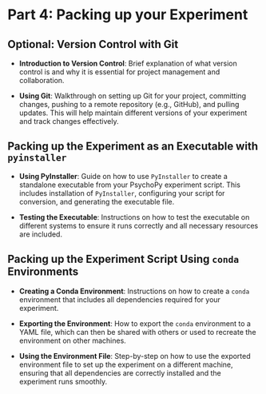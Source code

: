# Part 4: Packing up your Experiment

## Optional: Version Control with Git

- **Introduction to Version Control**: Brief explanation of what version control is and why it is essential for project management and collaboration.

- **Using Git**: Walkthrough on setting up Git for your project, committing changes, pushing to a remote repository (e.g., GitHub), and pulling updates. This will help maintain different versions of your experiment and track changes effectively.

## Packing up the Experiment as an Executable with `pyinstaller`

- **Using PyInstaller**: Guide on how to use `PyInstaller` to create a standalone executable from your PsychoPy experiment script. This includes installation of `PyInstaller`, configuring your script for conversion, and generating the executable file.

- **Testing the Executable**: Instructions on how to test the executable on different systems to ensure it runs correctly and all necessary resources are included.

## Packing up the Experiment Script Using `conda` Environments

- **Creating a Conda Environment**: Instructions on how to create a `conda` environment that includes all dependencies required for your experiment.

- **Exporting the Environment**: How to export the `conda` environment to a YAML file, which can then be shared with others or used to recreate the environment on other machines.

- **Using the Environment File**: Step-by-step on how to use the exported environment file to set up the experiment on a different machine, ensuring that all dependencies are correctly installed and the experiment runs smoothly.
